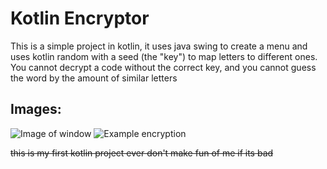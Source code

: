 # Kotlin Encryptor

This is a simple project in kotlin,
it uses java swing to create a menu and uses
kotlin random with a seed (the "key") to 
map letters to different ones. You cannot
decrypt a code without the correct key, and
you cannot guess the word by the amount of
similar letters

## Images:

![Image of window](http://tyman.tech/TmM2fdl6Sh.png)
![Example encryption](http://tyman.tech/K5UMXW7WFr.png)

~~this is my first kotlin project ever don't make fun of me
if its bad~~